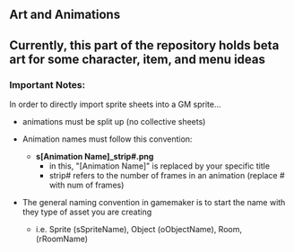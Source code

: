 ## Art and Animations

Currently, this part of the repository holds beta art for some character, item, and menu ideas
------

### Important Notes:
In order to directly import sprite sheets into a GM sprite...
- animations must be split up (no collective sheets)
- Animation names must follow this convention:
  - **s[Animation Name]_strip#.png**
    - in this, "[Animation Name]" is replaced by your specific title
    - strip# refers to the number of frames in an animation (replace # with num of frames)

- The general naming convention in gamemaker is to start the name with they type of asset you are creating
  - i.e. Sprite (sSpriteName), Object (oObjectName), Room, (rRoomName) 
